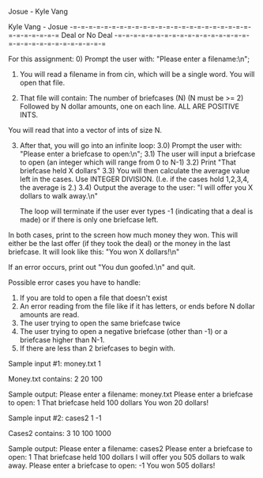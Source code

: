 Josue - Kyle Vang

Kyle Vang - Josue 
-=-=-=-=-=-=-=-=-=-=-=-=-=-=-=-=-=-=-=-=-=-=-=-=-=-=-=-=-=-=
					Deal or No Deal
-=-=-=-=-=-=-=-=-=-=-=-=-=-=-=-=-=-=-=-=-=-=-=-=-=-=-=-=-=-=

For this assignment:
0) Prompt the user with: "Please enter a filename:\n";

1) You will read a filename in from cin, which will be a single word.
You will open that file.

2) That file will contain:
The number of briefcases (N) (N must be >= 2)
Followed by N dollar amounts, one on each line. ALL ARE POSITIVE INTS.

You will read that into a vector of ints of size N.

3) After that, you will go into an infinite loop:
	3.0) Prompt the user with: "Please enter a briefcase to open:\n";
	3.1) The user will input a briefcase to open (an integer which will range
	from 0 to N-1)
	3.2) Print "That briefcase held X dollars"
	3.3) You will then calculate the average value left in the cases.
	Use INTEGER DIVISION. (I.e. if the cases hold 1,2,3,4, the average is 2.)
	3.4) Output the average to the user: "I will offer you X dollars to walk
	away.\n"

	The loop will terminate if the user ever types -1 (indicating that a
deal is made) or if there is only one briefcase left.

In both cases, print to the screen how much money they won. This will either
be the last offer (if they took the deal) or the money in the last briefcase.
It will look like this: "You won X dollars!\n"

If an error occurs, print out "You dun goofed.\n" and quit.

Possible error cases you have to handle:
1) If you are told to open a file that doesn't exist
2) An error reading from the file like if it has letters, or ends before N
dollar amounts are read.
2) The user trying to open the same briefcase twice
3) The user trying to open a negative briefcase (other than -1) or a briefcase
higher than N-1.
4) If there are less than 2 briefcases to begin with.

Sample input #1:
money.txt
1

Money.txt contains:
2
20
100

Sample output:
Please enter a filename:
money.txt
Please enter a briefcase to open:
1
That briefcase held 100 dollars
You won 20 dollars!


Sample input #2:
cases2
1
-1

Cases2 contains:
3
10
100
1000

Sample output:
Please enter a filename:
cases2
Please enter a briefcase to open:
1
That briefcase held 100 dollars
I will offer you 505 dollars to walk away.
Please enter a briefcase to open:
-1
You won 505 dollars!
